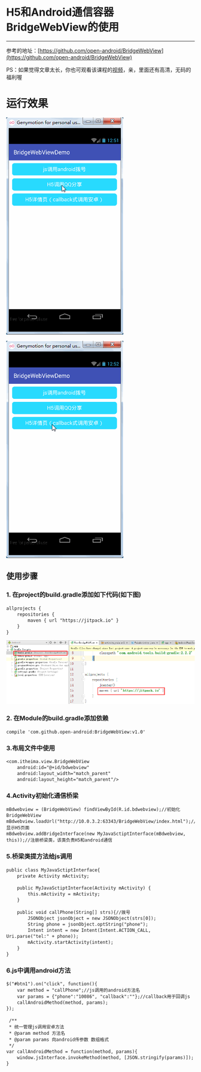 # H5和Android通信容器BridgeWebView的使用
---
参考的地址：[https://github.com/open-android/BridgeWebView](https://github.com/open-android/BridgeWebView)

 PS：如果觉得文章太长，你也可观看该课程的[视频](https://www.boxuegu.com/web/html/video.html?courseId=172&sectionId=8a2c9bed5a3a4c7e015a3bbffc6107ed&chapterId=8a2c9bed5a3a4c7e015a3b06a0be0698&vId=8a2c9bed5a3a4c7e015a3adf255203f2&videoId=C00D92795CD598059C33DC5901307461)，亲，里面还有高清，无码的福利喔

# 运行效果

![](screenshot1.gif)


![](screenshot2.gif)

## 使用步骤

### 1. 在project的build.gradle添加如下代码(如下图)

	allprojects {
	    repositories {
	        maven { url "https://jitpack.io" }
	    }
	}

![](build_project.png)
	

	
### 2. 在Module的build.gradle添加依赖

    compile 'com.github.open-android:BridgeWebView:v1.0'

### 3.布局文件中使用

	<com.itheima.view.BridgeWebView
		android:id="@+id/bdwebview"
		android:layout_width="match_parent"
		android:layout_height="match_parent"/>

### 4.Activity初始化通信桥梁

	mBdwebview = (BridgeWebView) findViewById(R.id.bdwebview);//初始化BridgeWebView
	mBdwebview.loadUrl("http://10.0.3.2:63343/BridgeWebView/index.html");//显示H5页面
	mBdwebview.addBridgeInterface(new MyJavaSctiptInterface(mBdwebview, this));//注册桥梁类，该类负责H5和android通信

### 5.桥梁类提方法给js调用
	
   	public class MyJavaSctiptInterface{
        private Activity mActivity;

        public MyJavaSctiptInterface(Activity mActivity) {
            this.mActivity = mActivity;
        }

        public void callPhone(String[] strs){//拨号
            JSONObject jsonObject = new JSONObject(strs[0]);
            String phone = jsonObject.optString("phone");
            Intent intent = new Intent(Intent.ACTION_CALL, Uri.parse("tel:" + phone));
            mActivity.startActivity(intent);
        }
    }

### 6.js中调用android方法

	$("#btn1").on("click", function(){
        var method = "callPhone";//js调用的android方法名
        var params = {"phone":"10086", "callback":""};//callback用于回调js
        callAndroidMethod(method, params);
    });

	 /**
     * 统一管理js调用安卓方法
     * @param method 方法名
     * @param params 向android传参数 数组格式
     */
    var callAndroidMethod = function(method, params){
        window.jsInterface.invokeMethod(method, [JSON.stringify(params)]);
    }
    
